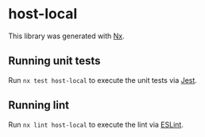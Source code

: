 # host-local

This library was generated with [Nx](https://nx.dev).

## Running unit tests

Run `nx test host-local` to execute the unit tests via [Jest](https://jestjs.io).

## Running lint

Run `nx lint host-local` to execute the lint via [ESLint](https://eslint.org/).
